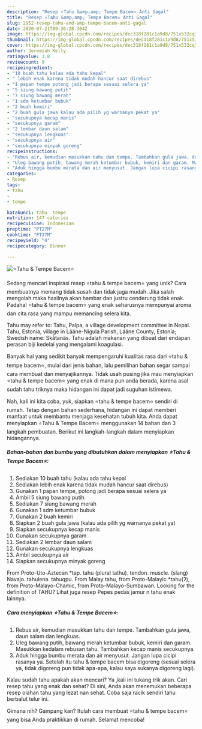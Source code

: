 ```yaml
---
description: "Resep ⭐️Tahu &amp;amp; Tempe Bacem⭐️ Anti Gagal"
title: "Resep ⭐️Tahu &amp;amp; Tempe Bacem⭐️ Anti Gagal"
slug: 2952-resep-tahu-and-amp-tempe-bacem-anti-gagal
date: 2020-07-21T09:36:28.304Z
image: https://img-global.cpcdn.com/recipes/dec318f281c1a9d8/751x532cq70/⭐️tahu-tempe-bacem⭐️-foto-resep-utama.jpg
thumbnail: https://img-global.cpcdn.com/recipes/dec318f281c1a9d8/751x532cq70/⭐️tahu-tempe-bacem⭐️-foto-resep-utama.jpg
cover: https://img-global.cpcdn.com/recipes/dec318f281c1a9d8/751x532cq70/⭐️tahu-tempe-bacem⭐️-foto-resep-utama.jpg
author: Jeremiah Kelly
ratingvalue: 3.8
reviewcount: 9
recipeingredient:
- "10 buah tahu kalau ada tahu kepal"
- " lebih enak karena tidak mudah hancur saat direbus"
- "1 papan tempe potong jadi berapa sesuai selera ya"
- "5 siung bawang putih"
- "7 siung bawang merah"
- "1 sdm ketumbar bubuk"
- "2 buah kemiri"
- "2 buah gula jawa kalau ada pilih yg warnanya pekat ya"
- "secukupnya kecap manis"
- "secukupnya garam"
- "2 lembar daun salam"
- "secukupnya lengkuas"
- "secukupnya air"
- "secukupnya minyak goreng"
recipeinstructions:
- "Rebus air, kemudian masukkan tahu dan tempe. Tambahkan gula jawa, daun salam dan lengkuas."
- "Uleg bawang putih, bawang merah ketumbar bubuk, kemiri dan garam. Masukkan kedalam rebusan tahu. Tambahkan kecap manis secukupnya."
- "Aduk hingga bumbu merata dan air menyusut. Jangan lupa cicipi rasanya ya. Setelah itu tahu &amp; tempe bacem bisa digoreng (sesuai selera ya, tidak digoreng pun tidak apa-apa, kalau saya sukanya digoreng lagi)."
categories:
- Resep
tags:
- tahu
- 
- tempe

katakunci: tahu  tempe 
nutrition: 147 calories
recipecuisine: Indonesian
preptime: "PT27M"
cooktime: "PT37M"
recipeyield: "4"
recipecategory: Dinner

---
```



![⭐️Tahu &amp; Tempe Bacem⭐️](https://img-global.cpcdn.com/recipes/dec318f281c1a9d8/751x532cq70/⭐️tahu-tempe-bacem⭐️-foto-resep-utama.jpg)

Sedang mencari inspirasi resep ⭐️tahu &amp; tempe bacem⭐️ yang unik? Cara membuatnya memang tidak susah dan tidak juga mudah. Jika salah mengolah maka hasilnya akan hambar dan justru cenderung tidak enak. Padahal ⭐️tahu &amp; tempe bacem⭐️ yang enak seharusnya mempunyai aroma dan cita rasa yang mampu memancing selera kita.

Tahu may refer to: Tahu, Palpa, a village development committee in Nepal. Tahu, Estonia, village in Lääne-Nigula Parish, Lääne County, Estonia; Swedish name: Skåtanäs. Tahu adalah makanan yang dibuat dari endapan perasan biji kedelai yang mengalami koagulasi.

Banyak hal yang sedikit banyak mempengaruhi kualitas rasa dari ⭐️tahu &amp; tempe bacem⭐️, mulai dari jenis bahan, lalu pemilihan bahan segar sampai cara membuat dan menyajikannya. Tidak usah pusing jika mau menyiapkan ⭐️tahu &amp; tempe bacem⭐️ yang enak di mana pun anda berada, karena asal sudah tahu triknya maka hidangan ini dapat jadi suguhan istimewa.


Nah, kali ini kita coba, yuk, siapkan ⭐️tahu &amp; tempe bacem⭐️ sendiri di rumah. Tetap dengan bahan sederhana, hidangan ini dapat memberi manfaat untuk membantu menjaga kesehatan tubuh kita. Anda dapat menyiapkan ⭐️Tahu &amp; Tempe Bacem⭐️ menggunakan 14 bahan dan 3 langkah pembuatan. Berikut ini langkah-langkah dalam menyiapkan hidangannya.

<!--inarticleads1-->

##### Bahan-bahan dan bumbu yang dibutuhkan dalam menyiapkan ⭐️Tahu &amp; Tempe Bacem⭐️:

1. Sediakan 10 buah tahu (kalau ada tahu kepal
1. Sediakan  lebih enak karena tidak mudah hancur saat direbus)
1. Gunakan 1 papan tempe, potong jadi berapa sesuai selera ya
1. Ambil 5 siung bawang putih
1. Sediakan 7 siung bawang merah
1. Gunakan 1 sdm ketumbar bubuk
1. Gunakan 2 buah kemiri
1. Siapkan 2 buah gula jawa (kalau ada pilih yg warnanya pekat ya)
1. Siapkan secukupnya kecap manis
1. Gunakan secukupnya garam
1. Sediakan 2 lembar daun salam
1. Gunakan secukupnya lengkuas
1. Ambil secukupnya air
1. Siapkan secukupnya minyak goreng


From Proto-Uto-Aztecan *tap. tahu (plural tathu). tendon. muscle. (slang) Navajo. tahulena. tahuqpu. From Malay tahu, from Proto-Malayic *tahu(ʔ), from Proto-Malayo-Chamic, from Proto-Malayo-Sumbawan. Looking for the definition of TAHU? Lihat juga resep Pepes pedas jamur n tahu enak lainnya. 

<!--inarticleads2-->

##### Cara menyiapkan ⭐️Tahu &amp; Tempe Bacem⭐️:

1. Rebus air, kemudian masukkan tahu dan tempe. Tambahkan gula jawa, daun salam dan lengkuas.
1. Uleg bawang putih, bawang merah ketumbar bubuk, kemiri dan garam. Masukkan kedalam rebusan tahu. Tambahkan kecap manis secukupnya.
1. Aduk hingga bumbu merata dan air menyusut. Jangan lupa cicipi rasanya ya. Setelah itu tahu &amp; tempe bacem bisa digoreng (sesuai selera ya, tidak digoreng pun tidak apa-apa, kalau saya sukanya digoreng lagi).


Kalau sudah tahu apakah akan mencari? Ya ,kali ini tukang trik akan. Cari resep tahu yang enak dan sehat? Di sini, Anda akan menemukan beberapa resep olahan tahu yang lezat nan sehat. Coba saja racik sendiri tahu berbalut telur ini. 

Gimana nih? Gampang kan? Itulah cara membuat ⭐️tahu &amp; tempe bacem⭐️ yang bisa Anda praktikkan di rumah. Selamat mencoba!
